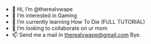 - 👋 Hi, I’m @therealvwape
- 👀 I’m interested in Gaming
- 🌱 I’m currently learning How To Die (FULL TUTORIAL)
- 💞️ I’m looking to collaborate on ur mom
- 📫 Send me a mail in therealvwape@gmail.com
Bye.
